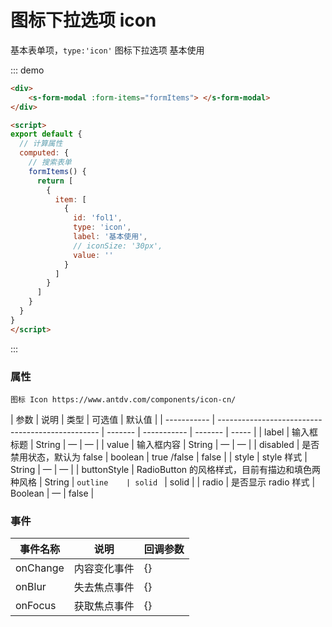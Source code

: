 #  图标下拉选项 icon

基本表单项，`type:'icon'` 图标下拉选项 基本使用

::: demo

```html
<div>
	<s-form-modal :form-items="formItems"> </s-form-modal>
</div>

<script>
export default {
  // 计算属性
  computed: {
    // 搜索表单
    formItems() {
      return [
        {
          item: [
            {
              id: 'fol1',
              type: 'icon',
              label: '基本使用',
              // iconSize: '30px',
              value: ''
            }
          ]
        }
      ]
    }
  }
}
</script>
```

:::

### 属性

`图标 Icon https://www.antdv.com/components/icon-cn/`

| 参数        | 说明                                             | 类型    | 可选值      | 默认值  |
| ----------- | ------------------------------------------------ | ------- | ----------- | ------- | ----- |
| label       | 输入框标题                                       | String  | —           | —       |
| value       | 输入框内容                                       | String  | —           | —       |
| disabled    | 是否禁用状态，默认为 false                       | boolean | true /false | false   |
| style       | style 样式                                       | String  | —           | —       |
| buttonStyle | RadioButton 的风格样式，目前有描边和填色两种风格 | String  | `outline    | solid ` | solid |
| radio       | 是否显示 radio 样式                              | Boolean | —           | false   |

### 事件

| 事件名称 | 说明         | 回调参数 |
| -------- | ------------ | -------- |
| onChange | 内容变化事件 | {}       |
| onBlur   | 失去焦点事件 | {}       |
| onFocus  | 获取焦点事件 | {}       |
